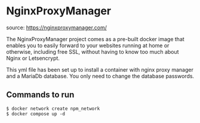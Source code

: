 # NginxProxyManager

source: https://nginxproxymanager.com/

The NginxProxyManager project comes as a pre-built docker image that enables you to easily forward to your websites running at home or otherwise, including free SSL, without having to know too much about Nginx or Letsencrypt.

This yml file has been set up to install a container with nginx proxy manager and a MariaDb database. You only need to change the database passwords.

## Commands to run
```console
$ docker network create npm_network
$ docker compose up -d
```